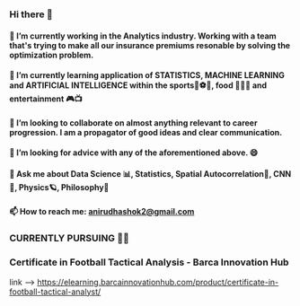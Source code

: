 ### Hi there 👋
#### 🔭 I’m currently working in the Analytics industry. Working with a team that's trying to make all our insurance premiums resonable by solving the optimization problem.
#### 🌱 I’m currently learning application of STATISTICS, MACHINE LEARNING and ARTIFICIAL INTELLIGENCE within the sports🎾⚽🏀, food 🍟🍕🥘 and entertainment 🎮📺
#### 👯 I’m looking to collaborate on almost anything relevant to career progression. I am a propagator of good ideas and clear communication.
#### 🤔 I’m looking for advice with any of the aforementioned above. 😄
#### 💬 Ask me about Data Science 📊, Statistics, Spatial Autocorrelation🚀, CNN🤖, Physics🪐, Philosophy🤔
#### 📫 How to reach me: anirudhashok2@gmail.com



### CURRENTLY PURSUING 👨‍🎓
### Certificate in Football Tactical Analysis - Barca Innovation Hub       
link --> https://elearning.barcainnovationhub.com/product/certificate-in-football-tactical-analyst/

<!--
**TheAnirudhAsh/TheAnirudhAsh** is a ✨ _special_ ✨ repository because its `README.md` (this file) appears on your GitHub profile.

Here are some ideas to get you started:


-->

